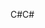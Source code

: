 <span data-ttu-id="a96af-101">C#</span><span class="sxs-lookup"><span data-stu-id="a96af-101">C#</span></span>
